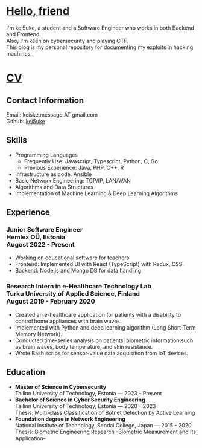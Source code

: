 # <ins>Hello, friend</ins>
I'm kei5uke, a student and a Software Engineer who works in both Backend and Frontend.   
Also, I'm keen on cybersecurity and playing CTF. <br/> This blog is my personal repository for documenting my exploits in hacking machines.

# <ins>CV</ins>
## Contact Information
Email: keiske.message AT gmail.com  
Github: [kei5uke](https://github.com/kei5uke)

## Skills
- Programming Languages
  - Frequently Use: Javascript, Typescript, Python, C, Go
  - Previous Experience: Java, PHP, C++, R
- Infrastructure as code: Ansible
- Basic Network Engineering: TCP/IP, LAN/WAN
- Algorithms and Data Structures
- Implementation of Machine Learning & Deep Learning Algorithms

## Experience
### Junior Software Engineer <br/> Hemlex OÜ, Estonia <br/> August 2022 - Present
- Working on educational software for teachers
- Frontend: Implemented UI with React (TypeScript) with Redux, CSS.
- Backend: Node.js and Mongo DB for data handling

### Research Intern in e-Healthcare Technology Lab <br/> Turku University of Applied Science, Finland <br/> August 2019 - February 2020
- Created an e-healthcare application for patients with a disability to control home appliances
with brain waves.
- Implemented with Python and deep learning algorithm (Long Short-Term Memory Network).
- Conducted time-series analysis on patients' biometric information such as brain waves, body temperature, and skin resistance.
- Wrote Bash scrips for sensor-value data acquisition from IoT devices.

## Education 
- **Master of Science in Cybersecurity**<br/>
Tallinn University of Technology, Estonia — 2023 - Present
- **Bachelor of Science in Cyber Security Engineering**<br/>
Tallinn University of Technology, Estonia — 2020 - 2023  
Thesis: Multi-class Classification of Botnet Detection by Active Learning
- **Foundation degree in Network Engineering**<br/>
National Institute of Technology, Sendai College, Japan — 2015 - 2020  
Thesis: Biometric Engineering Research -Biometric Measurement and Its Application-


